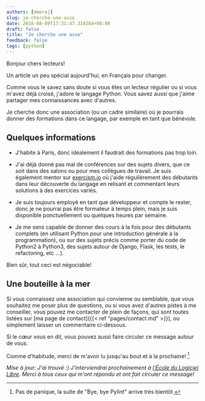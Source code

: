 ```yaml
---
authors: [dmerej]
slug: je-cherche-une-asso
date: 2018-08-09T17:31:47.310264+00:00
draft: false
title: "Je cherche une asso"
feedback: false
tags: [python]
---
```


Bonjour chers lecteurs!

Un article un peu spécial aujourd'hui, en Français pour changer.

Comme vous le savez sans doute si vous êtes un lecteur régulier ou si vous m'avez déjà croisé, j'adore le langage Python. Vous savez aussi que j'aime partager mes connaissances avec d'autres.

Je cherche donc une association (ou un cadre similaire) où je pourrais donner des formations dans ce langage, par exemple en tant que bénévole.

## Quelques informations

* J'habite à Paris, donc idéalement il faudrait des formations pas trop loin.

* J'ai déjà donné pas mal de conférences sur des sujets divers, que ce soit dans des salons ou pour mes collègues de travail. Je suis également mentor sur [exercism.io](https://exercism.io/) où j'aide régulièrement des débutants dans leur découverte du langage en relisant et commentant leurs solutions à des exercices variés.

* Je suis toujours employé en tant que développeur et compte le rester, donc je ne pourrai pas être formateur à temps plein, mais je suis disponible ponctuellement ou quelques heures par semaine.

* Je me sens capable de donner des cours à la fois pour des débutants complets (en utilisant Python pour une introduction générale à la programmation), ou sur des sujets précis comme porter du code de Python2 à Python3, des sujets autour de Django, Flask, les tests, le refactoring, etc ...).

Bien sûr, tout ceci est négociable!

## Une bouteille à la mer


Si vous connaissez une association qui convienne ou semblable, que vous souhaitez me poser plus de questions, ou si vous avez d'autres pistes à me conseiller, vous pouvez me contacter de plein de façons, qui sont toutes listées sur [ma page de contact]({{< ref "pages/contact.md" >}}), ou simplement laisser un commentaire ci-dessous.

Si le cœur vous en dit, vous pouvez aussi faire circuler ce message autour de vous.

Comme d'habitude, merci de m'avoir lu jusqu'au bout et à la prochaine! [^1]

[^1]: Pas de panique, la suite de "Bye, bye Pylint" arrive très bientôt.

*Mise à jour: J'ai trouvé :) J'interviendrai prochainement à [l'École du Logiciel Libre](https://www.e2li.org/). Merci à tous ceux qui m'ont répondu et ont fait circuler ce message!*
